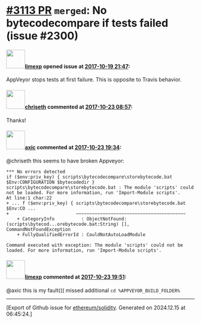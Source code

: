 # [\#3113 PR](https://github.com/ethereum/solidity/pull/3113) `merged`: No bytecodecompare if tests failed (issue #2300)

#### <img src="https://avatars.githubusercontent.com/u/19608867?v=4" width="50">[limexp](https://github.com/limexp) opened issue at [2017-10-19 21:47](https://github.com/ethereum/solidity/pull/3113):

AppVeyor stops tests at first failure. This is opposite to Travis behavior.


#### <img src="https://avatars.githubusercontent.com/u/9073706?v=4" width="50">[chriseth](https://github.com/chriseth) commented at [2017-10-23 08:57](https://github.com/ethereum/solidity/pull/3113#issuecomment-338592617):

Thanks!

#### <img src="https://avatars.githubusercontent.com/u/20340?v=4" width="50">[axic](https://github.com/axic) commented at [2017-10-23 19:34](https://github.com/ethereum/solidity/pull/3113#issuecomment-338771776):

@chriseth this seems to have broken Appveyor:
```
*** No errors detected
if ($env:priv_key) { scripts\bytecodecompare\storebytecode.bat $Env:CONFIGURATION $bytecodedir }
scripts\bytecodecompare\storebytecode.bat : The module 'scripts' could not be loaded. For more information, run 'Import-Module scripts'.
At line:1 char:22
+ ... f ($env:priv_key) { scripts\bytecodecompare\storebytecode.bat $Env:CO ...
+                         ~~~~~~~~~~~~~~~~~~~~~~~~~~~~~~~~~~~~~~~~~
    + CategoryInfo          : ObjectNotFound: (scripts\bytecod...orebytecode.bat:String) [], CommandNotFoundException
    + FullyQualifiedErrorId : CouldNotAutoLoadModule
 
Command executed with exception: The module 'scripts' could not be loaded. For more information, run 'Import-Module scripts'.
```

#### <img src="https://avatars.githubusercontent.com/u/19608867?v=4" width="50">[limexp](https://github.com/limexp) commented at [2017-10-23 19:51](https://github.com/ethereum/solidity/pull/3113#issuecomment-338776364):

@axic 
this is my fault((( 
missed additional ```cd %APPVEYOR_BUILD_FOLDER%```


-------------------------------------------------------------------------------



[Export of Github issue for [ethereum/solidity](https://github.com/ethereum/solidity). Generated on 2024.12.15 at 06:45:24.]
